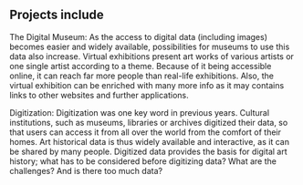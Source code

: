 

## Projects include

The Digital Museum: As the access to digital data (including images) becomes easier and widely available, possibilities for museums to use this data also increase. Virtual exhibitions present art works of various artists or one single artist according to a theme. Because of it being accessible online, it can reach far more people than real-life exhibitions. Also, the virtual exhibition can be enriched with many more info as it may contains links to other websites and further applications.

Digitization: Digitization was one key word in previous years. Cultural institutions, such as museums, libraries or archives digitized their data, so that users can access it from all over the world from the comfort of their homes. Art historical data is thus widely available and interactive, as it can be shared by many people. Digitized data provides the basis for digital art history; what has to be considered before digitizing data? What are the challenges? And is there too much data?

